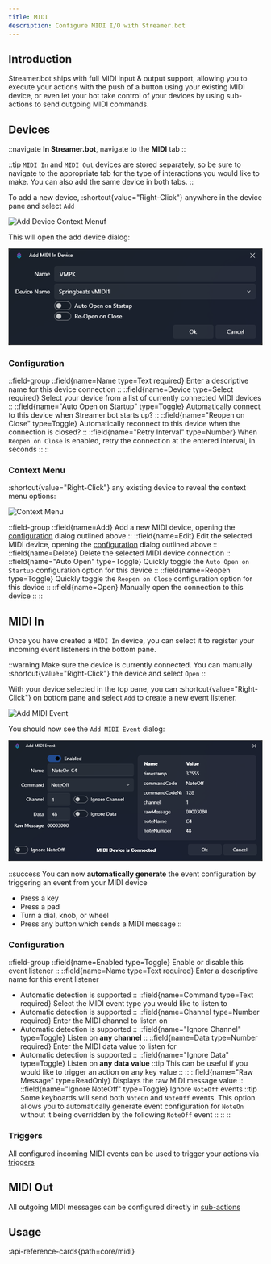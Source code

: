 ```yaml
---
title: MIDI
description: Configure MIDI I/O with Streamer.bot
---
```


## Introduction
Streamer.bot ships with full MIDI input & output support, allowing you to execute your actions with the push of a button using your existing MIDI device, or even let your bot take control of your devices by using sub-actions to send outgoing MIDI commands.

## Devices
::navigate
**In Streamer.bot**, navigate to the **MIDI** tab
::

::tip
`MIDI In` and `MIDI Out` devices are stored separately, so be sure to navigate to the appropriate tab for the type of interactions you would like to make. You can also add the same device in both tabs.
::

To add a new device, :shortcut{value="Right-Click"} anywhere in the device pane and select `Add`

![Add Device Context Menu](assets/midi-add-device.png)f

This will open the add device dialog:

![Add Device Dialog](assets/midi-add-device-dialog.png)

### Configuration
::field-group
  ::field{name=Name type=Text required}
  Enter a descriptive name for this device connection
  ::
  ::field{name=Device type=Select required}
  Select your device from a list of currently connected MIDI devices
  ::
  ::field{name="Auto Open on Startup" type=Toggle}
  Automatically connect to this device when Streamer.bot starts up?
  ::
  ::field{name="Reopen on Close" type=Toggle}
  Automatically reconnect to this device when the connection is closed?
  ::
  ::field{name="Retry Interval" type=Number}
  When `Reopen on Close` is enabled, retry the connection at the entered interval, in seconds
  ::
::

### Context Menu
:shortcut{value="Right-Click"} any existing device to reveal the context menu options:

![Context Menu](assets/midi-context-menu.png)

::field-group
  ::field{name=Add}
  Add a new MIDI device, opening the [configuration](#configuration) dialog outlined above
  ::
  ::field{name=Edit}
  Edit the selected MIDI device, opening the [configuration](#configuration) dialog outlined above
  ::
  ::field{name=Delete}
  Delete the selected MIDI device connection
  ::
  ::field{name="Auto Open" type=Toggle}
  Quickly toggle the `Auto Open on Startup` configuration option for this device
  ::
  ::field{name=Reopen type=Toggle}
  Quickly toggle the `Reopen on Close` configuration option for this device
  ::
  ::field{name=Open}
  Manually open the connection to this device
  ::
::

## MIDI In

Once you have created a `MIDI In` device, you can select it to register your incoming event listeners in the bottom pane.

::warning
Make sure the device is currently connected. You can manually :shortcut{value="Right-Click"} the device and select `Open`
::


With your device selected in the top pane, you can :shortcut{value="Right-Click"} on bottom pane and select `Add` to create a new event listener.

![Add MIDI Event](assets/midi-add-event.png)

You should now see the `Add MIDI Event` dialog:

![MIDI Event Dialog](assets/midi-add-event-dialog.png)

::success
You can now **automatically generate** the event configuration by triggering an event from your MIDI device
- Press a key
- Press a pad
- Turn a dial, knob, or wheel
- Press any button which sends a MIDI message
::

### Configuration
::field-group
  ::field{name=Enabled type=Toggle}
  Enable or disable this event listener
  ::
  ::field{name=Name type=Text required}
  Enter a descriptive name for this event listener
  - Automatic detection is supported
  ::
  ::field{name=Command type=Text required}
  Select the MIDI event type you would like to listen to
  - Automatic detection is supported
  ::
  ::field{name=Channel type=Number required}
  Enter the MIDI channel to listen on
  - Automatic detection is supported
  ::
  ::field{name="Ignore Channel" type=Toggle}
  Listen on **any channel**
  ::
  ::field{name=Data type=Number required}
  Enter the MIDI data value to listen for
  - Automatic detection is supported
  ::
  ::field{name="Ignore Data" type=Toggle}
    Listen on **any data value**
    ::tip
    This can be useful if you would like to trigger an action on any key value
    ::
  ::
  ::field{name="Raw Message" type=ReadOnly}
  Displays the raw MIDI message value
  ::
  ::field{name="Ignore NoteOff" type=Toggle}
    Ignore `NoteOff` events
    ::tip
    Some keyboards will send both `NoteOn` and `NoteOff` events. This option allows you to automatically generate event configuration for `NoteOn` without it being overridden by the following `NoteOff` event
    ::
  ::
::

### Triggers
All configured incoming MIDI events can be used to trigger your actions via [triggers](/api/triggers/core/midi)

## MIDI Out
All outgoing MIDI messages can be configured directly in [sub-actions](/api/sub-actions/core/midi)

## Usage
:api-reference-cards{path=core/midi}
